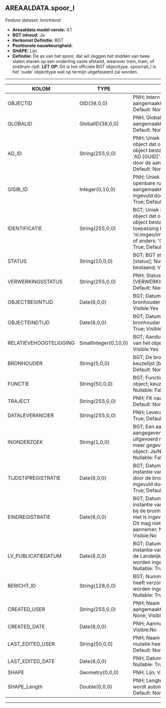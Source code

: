 ## AREAALDATA.spoor_l

*Feature dataset: Inrichtend*


* __Areaaldata model versie:__ 4.1
* __BGT inhoud:__ Ja
* __Herkomst Definitie:__ BGT
* __Positionele nauwkeurigheid:__ 
* __SHAPE:__ Lijn
* __Definitie:__ De as van het spoor, dat wil zeggen het midden van twee stalen staven op een onderling vaste afstand, waarover trein, tram, of sneltram rijdt. __LET OP:__ Dit is het officiele BGT objecttype. spoorrail_l is het 'oude' objecttype wat op termijn uitgefaseerd zal worden.

***

|KOLOM                              |TYPE          	         |DEFINITIE|
|------                          	|----          	         |-----    |
|OBJECTID                           |OID(38,0,0)             |PNH; Intern ArcGIS Identificatienummer, aangemaakt door ArcGIS; Nullable: False; Default: None; Visible:Yes|
|GLOBALID                           |GlobalID(38,0,0)        |PNH; Global Unique Identifier,  aangemaakt door ArcGIS; Nullable: False; Default: None; Visible:No|
|AD_ID                              |String(255,0,0)         |PNH; Uniek identificatienummer voor het object dat onveranderlijk is zolang het object bestaat in Areaaldata: in format 'AD.[GUID]'. Dit moet worden ingevuld door de aannemer; Nullable: False; Default: None; Visible:Yes|
|GISIB_ID                           |Integer(0,10,0)         |PNH; Uniek Identificatienummer beheer openbare ruimte (GISIB), wordt aangemaakt in GISIB en mag niet worden ingevuld door de aannemer; Nullable: True; Default: None; Visible:No|
|IDENTIFICATIE                      |String(255,0,0)         |BGT; Uniek identificatienummer voor het object dat onveranderlijk is zolang het object bestaat: bevat indien van toepassing BGT/IMKL ID in format 'nl.imgeo/imkl.bronhouderscode.LokaalID' of anders: '00000'.LokaalID; Nullable: True; Default: None; Visible:No|
|STATUS                             |String(10,0,0)          |BGT; BGT status van het object; keuzelijst [status]; Nullable: False; Default: bestaand; Visible:No|
|VERWERKINGSSTATUS                  |String(255,0,0)         |PNH; Status van de gegevens; keuzelijst [VERWERKINGSSTATUS]; Nullable: False; Default: Nieuw; Visible:Yes|
|OBJECTBEGINTIJD                    |Date(8,0,0)             |BGT; Datum waarop het object bij de bronhouder is ontstaan; Nullable: False; Visible:Yes|
|OBJECTEINDTIJD                     |Date(8,0,0)             |BGT; Datum waarop het object bij de bronhouder niet meer geldig is; Nullable: True; Visible:Yes|
|RELATIEVEHOOGTELIGGING             |SmallInteger(0,10,0)    |BGT; Aanduiding voor de relatieve hoogte van het object; Nullable: False; Default: 0; Visible:Yes|
|BRONHOUDER                         |String(5,0,0)           |BGT; De bronhoudercode van het object; keuzelijst [bronhouder]; Nullable: False; Default: None; Visible:No|
|FUNCTIE                            |String(50,0,0)          |BGT; Functionele omschrijving van het object; keuzelijst [functieSPRLijn]; Nullable: False; Default: None; Visible:No|
|TRAJECT                            |String(255,0,0)         |PNH; FK naar traject_v; Nullable: True; Default: None|
|DATALEVERANCIER                    |String(255,0,0)         |PNH; Leverancier van de data; Nullable: True; Default: None|
|INONDERZOEK                        |String(1,0,0)           |BGT; Een aanduiding waarmee wordt aangegeven dat een onderzoek wordt uitgevoerd naar de juistheid van een of meer gegevens van het betreffende object: Ja/Nee; keuzelijst [jaNee]; Nullable: False; Default: N; Visible:No|
|TIJDSTIPREGISTRATIE                |Date(8,0,0)             |BGT; Datum en tijdstip waarop deze instantie van het object is opgenomen door de bronhouder. Dit mag niet worden ingevuld door de aannemer; Nullable: True; Default: None; Visible:No|
|EINDREGISTRATIE                    |Date(8,0,0)             |BGT; Datum en tijdstip waarop deze instantie van het object niet meer geldig is bij de bronhouder. Wanneer deze waarde niet is ingevuld is de instantie nog geldig. Dit mag niet worden ingevuld door de aannemer; Nullable: True; Default: None; Visible:No|
|LV_PUBLICATIEDATUM                 |Date(8,0,0)             |BGT; Datum en tijdstip waarop deze instantie van het object is opgenomen in de Landelijke Voorziening. Dit mag niet worden ingevuld door de aannemer; Nullable: True; Default: None; Visible:No|
|BERICHT_ID                         |String(128,0,0)         |BGT; Nummer van het bericht dat PNH heeft verzonden naar LV. Dit mag niet worden ingevuld door de aannemer Nullable: True; Default: None; Visible:No|
|CREATED_USER                       |String(255,0,0)         |PNH; Naam van gebruiker die de rij heeft aangemaakt; Nullable: True; Default: None; Visible:No|
|CREATED_DATE                       |Date(8,0,0)             |PNH; Aanmaakdatum; Nullable: True; Visible:No|
|LAST_EDITED_USER                   |String(50,0,0)          |PNH; Naam van gebruiker die de laatste mutatie heeft doorgevoerd; Nullable: True; Default: None; Visible:No|
|LAST_EDITED_DATE                   |Date(8,0,0)             |PNH; Datum van de laatste mutatie; Nullable: True; Visible:No|
|SHAPE                              |Geometry(0,0,0)         |PNH; Lijn; Visible:Yes|
|SHAPE_Length                       |Double(0,0,0)           |PNH; Lengte in meters, 5 decimalen. Dit wordt automatisch gevuld; Nullable: False; Default: None; Visible:Yes|


***
